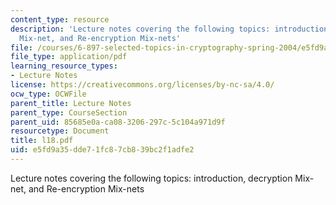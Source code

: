 ```yaml
---
content_type: resource
description: 'Lecture notes covering the following topics: introduction, decryption
  Mix-net, and Re-encryption Mix-nets'
file: /courses/6-897-selected-topics-in-cryptography-spring-2004/e5fd9a35dde71fc87cb839bc2f1adfe2_l18.pdf
file_type: application/pdf
learning_resource_types:
- Lecture Notes
license: https://creativecommons.org/licenses/by-nc-sa/4.0/
ocw_type: OCWFile
parent_title: Lecture Notes
parent_type: CourseSection
parent_uid: 85685e0a-ca08-3206-297c-5c104a971d9f
resourcetype: Document
title: l18.pdf
uid: e5fd9a35-dde7-1fc8-7cb8-39bc2f1adfe2
---
```

Lecture notes covering the following topics: introduction, decryption Mix-net, and Re-encryption Mix-nets